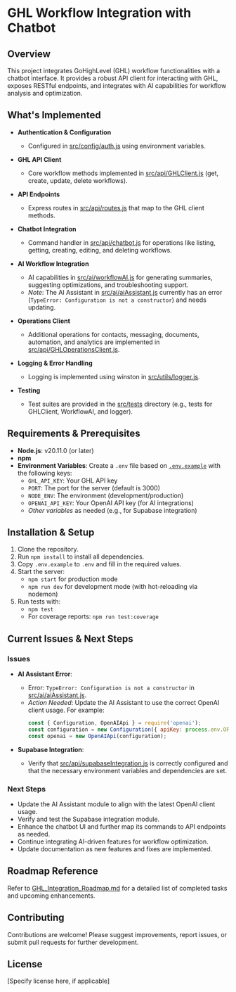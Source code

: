 # GHL Workflow Integration with Chatbot

## Overview
This project integrates GoHighLevel (GHL) workflow functionalities with a chatbot interface. It provides a robust API client for interacting with GHL, exposes RESTful endpoints, and integrates with AI capabilities for workflow analysis and optimization.

## What's Implemented
- **Authentication & Configuration**  
  - Configured in [src/config/auth.js](src/config/auth.js) using environment variables.

- **GHL API Client**  
  - Core workflow methods implemented in [src/api/GHLClient.js](src/api/GHLClient.js) (get, create, update, delete workflows).

- **API Endpoints**  
  - Express routes in [src/api/routes.js](src/api/routes.js) that map to the GHL client methods.

- **Chatbot Integration**  
  - Command handler in [src/api/chatbot.js](src/api/chatbot.js) for operations like listing, getting, creating, editing, and deleting workflows.

- **AI Workflow Integration**  
  - AI capabilities in [src/ai/workflowAI.js](src/ai/workflowAI.js) for generating summaries, suggesting optimizations, and troubleshooting support.
  - *Note*: The AI Assistant in [src/ai/aiAssistant.js](src/ai/aiAssistant.js) currently has an error (`TypeError: Configuration is not a constructor`) and needs updating.

- **Operations Client**  
  - Additional operations for contacts, messaging, documents, automation, and analytics are implemented in [src/api/GHLOperationsClient.js](src/api/GHLOperationsClient.js).

- **Logging & Error Handling**  
  - Logging is implemented using winston in [src/utils/logger.js](src/utils/logger.js).

- **Testing**  
  - Test suites are provided in the [src/tests](src/tests) directory (e.g., tests for GHLClient, WorkflowAI, and logger).

## Requirements & Prerequisites
- **Node.js**: v20.11.0 (or later)
- **npm**
- **Environment Variables**: Create a `.env` file based on [`.env.example`](.env.example) with the following keys:
  - `GHL_API_KEY`: Your GHL API key
  - `PORT`: The port for the server (default is 3000)
  - `NODE_ENV`: The environment (development/production)
  - `OPENAI_API_KEY`: Your OpenAI API key (for AI integrations)
  - *Other variables* as needed (e.g., for Supabase integration)

## Installation & Setup
1. Clone the repository.
2. Run `npm install` to install all dependencies.
3. Copy `.env.example` to `.env` and fill in the required values.
4. Start the server:
   - `npm start` for production mode
   - `npm run dev` for development mode (with hot-reloading via nodemon)
5. Run tests with:
   - `npm test`
   - For coverage reports: `npm run test:coverage`

## Current Issues & Next Steps
### Issues
- **AI Assistant Error**:
  - Error: `TypeError: Configuration is not a constructor` in [src/ai/aiAssistant.js](src/ai/aiAssistant.js).
  - *Action Needed*: Update the AI Assistant to use the correct OpenAI client usage. For example:
    ```javascript
    const { Configuration, OpenAIApi } = require('openai');
    const configuration = new Configuration({ apiKey: process.env.OPENAI_API_KEY });
    const openai = new OpenAIApi(configuration);
    ```

- **Supabase Integration**:
  - Verify that [src/api/supabaseIntegration.js](src/api/supabaseIntegration.js) is correctly configured and that the necessary environment variables and dependencies are set.

### Next Steps
- Update the AI Assistant module to align with the latest OpenAI client usage.
- Verify and test the Supabase integration module.
- Enhance the chatbot UI and further map its commands to API endpoints as needed.
- Continue integrating AI-driven features for workflow optimization.
- Update documentation as new features and fixes are implemented.

## Roadmap Reference
Refer to [GHL_Integration_Roadmap.md](GHL_Integration_Roadmap.md) for a detailed list of completed tasks and upcoming enhancements.

## Contributing
Contributions are welcome! Please suggest improvements, report issues, or submit pull requests for further development.

## License
[Specify license here, if applicable] 